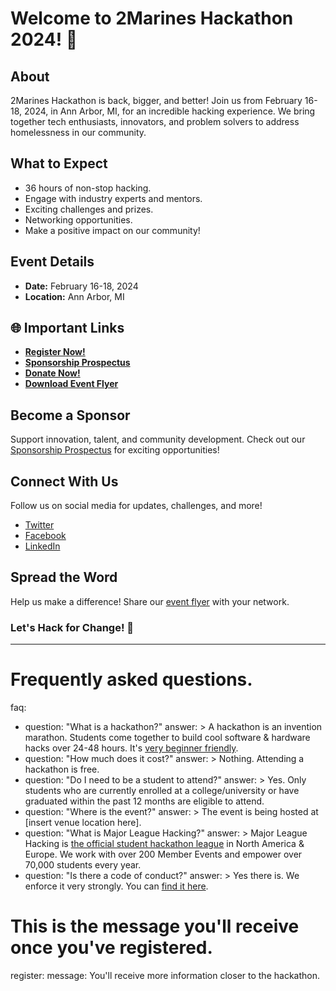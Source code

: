 # Welcome to 2Marines Hackathon 2024! 🚀

## About
2Marines Hackathon is back, bigger, and better! Join us from February 16-18, 2024, in Ann Arbor, MI, for an incredible hacking experience. We bring together tech enthusiasts, innovators, and problem solvers to address homelessness in our community.

## What to Expect
- 36 hours of non-stop hacking.
- Engage with industry experts and mentors.
- Exciting challenges and prizes.
- Networking opportunities.
- Make a positive impact on our community!

## Event Details
- **Date:** February 16-18, 2024
- **Location:** Ann Arbor, MI

## 🌐 Important Links
- [**Register Now!**](insert_google_form_link_here)
- [**Sponsorship Prospectus**](insert_sponsorship_prospectus_link_here)
- [**Donate Now!**](insert_donorbox_donation_button_link_here)
- [**Download Event Flyer**](insert_flyer_download_link_here)

## Become a Sponsor
Support innovation, talent, and community development. Check out our [Sponsorship Prospectus](insert_sponsorship_prospectus_link_here) for exciting opportunities!

## Connect With Us
Follow us on social media for updates, challenges, and more!
- [Twitter](insert_twitter_link_here)
- [Facebook](insert_facebook_link_here)
- [LinkedIn](insert_linkedin_link_here)

## Spread the Word
Help us make a difference! Share our [event flyer](insert_flyer_download_link_here) with your network.

### Let's Hack for Change! 🌟

---

# Frequently asked questions.
faq:
  - question: "What is a hackathon?"
    answer: >
      A hackathon is an invention marathon. Students come together to build cool
      software & hardware hacks over 24-48 hours. It's [very beginner friendly](https://medium.com/@tfogo/hackathons-are-for-beginners-77a9c9c0e000#.cj21niskl).
  - question: "How much does it cost?"
    answer: >
      Nothing. Attending a hackathon is free.
  - question: "Do I need to be a student to attend?"
    answer: >
      Yes. Only students who are currently enrolled at a college/university or
      have graduated within the past 12 months are eligible to attend.
  - question: "Where is the event?"
    answer: >
      The event is being hosted at [insert venue location here].
  - question: "What is Major League Hacking?"
    answer: >
      Major League Hacking is [the official student hackathon league](https://mlh.io) in North America & Europe.
      We work with over 200 Member Events and empower over 70,000 students every year.
  - question: "Is there a code of conduct?"
    answer: >
      Yes there is. We enforce it very strongly. You can [find it here](https://static.mlh.io/docs/mlh-code-of-conduct.pdf).

# This is the message you'll receive once you've registered.
register:
  message: 
    You'll receive more information closer to the hackathon.
